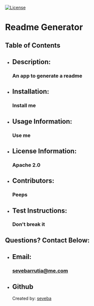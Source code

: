 [![License](https://img.shields.io/badge/License-Apache%202.0-blue.svg)](https://opensource.org/licenses/Apache-2.0)
# Readme Generator
## Table of Contents
  - ## Description: 
    ### An app to generate a readme
  - ## Installation: 
    ### Install me
  - ## Usage Information: 
    ### Use me
  - ## License Information: 
    ### Apache 2.0
  - ## Contributors: 
    ### Peeps
  - ## Test Instructions: 
    ### Don't break it

## Questions? Contact Below: 
  - ## Email:
    ### sevebarrutia@me.com
  - ## Github
    Created by: [seveba](https://github.com/seveba)
